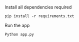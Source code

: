 Install all dependencies required
```
pip install -r requirements.txt
```

Run the app
```
Python app.py
```
